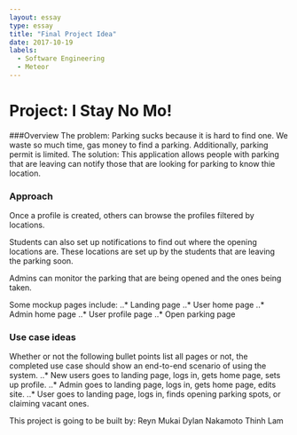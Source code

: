 ```yaml
---
layout: essay
type: essay
title: "Final Project Idea"
date: 2017-10-19
labels:
  - Software Engineering
  - Meteor
---
```


# Project: I Stay No Mo!
###Overview
The problem: Parking sucks because it is hard to find one. We waste so much time, gas money to find a parking. Additionally, parking permit is limited.
The solution: This application allows people with parking that are leaving can notify those that are looking for parking to know thie location.

### Approach
Once a profile is created, others can browse the profiles filtered by locations. 

Students can also set up notifications to find out where the opening locations are. These locations are set up by the students that are leaving the parking soon.

Admins can monitor the parking that are being opened and the ones being taken.

Some mockup pages include:
..* Landing page
..* User home page
..* Admin home page
..* User profile page
..* Open parking page

### Use case ideas
Whether or not the following bullet points list all pages or not, the completed use case should show an end-to-end scenario of using the system.
..* New users goes to landing page, logs in, gets home page, sets up profile.
..* Admin goes to landing page, logs in, gets home page, edits site.
..* User goes to landing page, logs in, finds opening parking spots, or claiming vacant ones.

This project is going to be built by:
Reyn Mukai
Dylan Nakamoto
Thinh Lam
